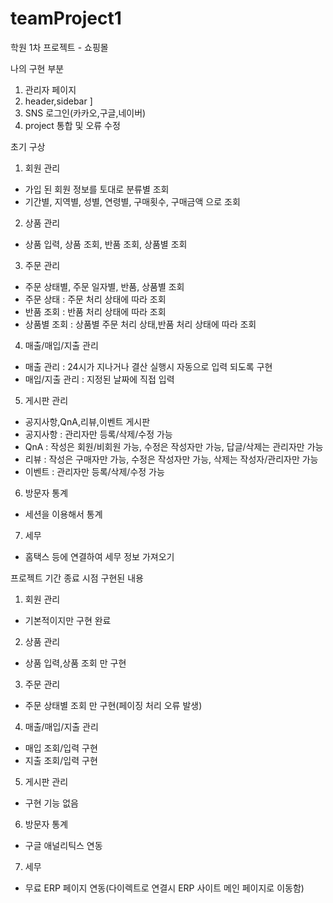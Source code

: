 # teamProject1
학원 1차 프로젝트 - 쇼핑몰

나의 구현 부분

 1. 관리자 페이지
 2. header,sidebar ]
 3. SNS 로그인(카카오,구글,네이버)
 4. project 통합 및 오류 수정

 초기 구상
 
 1. 회원 관리
  - 가입 된 회원 정보를 토대로 분류별 조회
  - 기간별, 지역별, 성별, 연령별, 구매횟수, 구매금액 으로 조회


 2. 상품 관리
  - 상품 입력, 상품 조회, 반품 조회, 상품별 조회


 3. 주문 관리
  - 주문 상태별, 주문 일자별, 반품, 상품별 조회
  - 주문 상태 : 주문 처리 상태에 따라 조회
  - 반품 조회 : 반품 처리 상태에 따라 조회
  - 상품별 조회 : 상품별 주문 처리 상태,반품 처리 상태에 따라 조회


 4. 매출/매입/지출 관리 
  - 매출 관리 : 24시가 지나거나 결산 실행시 자동으로 입력 되도록 구현
  - 매입/지출 관리 : 지정된 날짜에 직접 입력


 5. 게시판 관리
  - 공지사항,QnA,리뷰,이벤트 게시판
  - 공지사항 : 관리자만 등록/삭제/수정 가능
  - QnA : 작성은 회원/비회원 가능, 수정은 작성자만 가능, 답글/삭제는 관리자만 가능
  - 리뷰 : 작성은 구매자만 가능, 수정은 작성자만 가능, 삭제는 작성자/관리자만 가능
  - 이벤트 : 관리자만 등록/삭제/수정 가능


 6. 방문자 통계
  - 세션을 이용해서 통계 


 7. 세무
  - 홈택스 등에 연결하여 세무 정보 가져오기

프로젝트 기간 종료 시점 구현된 내용

 1. 회원 관리
  - 기본적이지만 구현 완료


 2. 상품 관리
  - 상품 입력,상품 조회 만 구현


 3. 주문 관리
  - 주문 상태별 조회 만 구현(페이징 처리 오류 발생)
 
 4. 매출/매입/지출 관리
  - 매입 조회/입력 구현
  - 지출 조회/입력 구현

 5. 게시판 관리
  - 구현 기능 없음

 6. 방문자 통계
  - 구글 애널리틱스 연동

 7. 세무
  - 무료 ERP 페이지 연동(다이렉트로 연결시 ERP 사이트 메인 페이지로 이동함)



